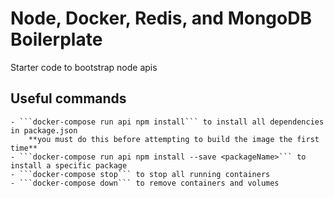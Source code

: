 # Node, Docker, Redis, and MongoDB Boilerplate
Starter code to bootstrap node apis

## Useful commands
    - ```docker-compose run api npm install``` to install all dependencies in package.json
        **you must do this before attempting to build the image the first time**
    - ```docker-compose run api npm install --save <packageName>``` to install a specific package
    - ```docker-compose stop``` to stop all running containers
    - ```docker-compose down``` to remove containers and volumes